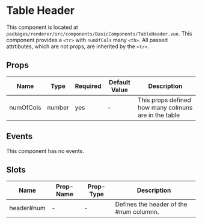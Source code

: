 # Table Header

This component is located at `packages/renderer/src/components/BasicComponents/TableHeader.vue`.
This component provides a `<tr>` with `numOfCols` many `<th>`.
All passed attrtibutes, which are not props, are inherited by the `<tr>`.


## Props

| Name         | Type               | Required | Default Value | Description                                                |
| ------------ | ------------------ | -------- | ------------- | ---------------------------------------------------------- |
| numOfCols    | number             | yes      | -             | This props defined how many colmuns are in the table       |

## Events

This component has no events.

## Slots

| Name        | Prop-Name    | Prop-Type                  | Description                                       |
| ----------- | ------------ | -------------------------- | ------------------------------------------------- |
| header#num  | -            | -                          | Defines the header of the #num columnn.           |